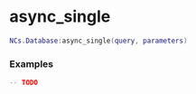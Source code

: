 # async_single

```lua
NCs.Database:async_single(query, parameters)
```

### Examples

```lua
-- TODO
```